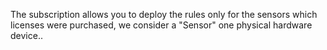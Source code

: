 The subscription allows you to deploy the rules only for the sensors which licenses were purchased, we consider a "Sensor" one physical hardware device..
